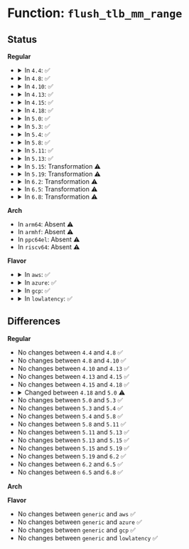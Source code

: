 # Function: <code>flush_tlb_mm_range</code>

## Status
<b>Regular</b>
<ul>
<li>
<details>
<summary>In <code>4.4</code>: ✅</summary>

```c
void flush_tlb_mm_range(struct mm_struct *mm, long unsigned int start, long unsigned int end, long unsigned int vmflag);
```

**Collision:** Unique Global

**Inline:** No

**Transformation:** False

**Instances:**

```
In arch/x86/mm/tlb.c (ffffffff810728e0)
Location: arch/x86/mm/tlb.c:186
Inline: False
Direct callers:
  - arch/x86/mm/pgtable.c:pmdp_clear_flush_young
  - arch/x86/mm/pgtable.c:pmdp_splitting_flush
  - kernel/fork.c:copy_process
  - kernel/fork.c:copy_process
  - mm/mprotect.c:change_protection_range
  - mm/mremap.c:move_page_tables
  - mm/pgtable-generic.c:pmdp_invalidate
  - mm/pgtable-generic.c:pmdp_collapse_flush
  - mm/hugetlb.c:hugetlb_change_protection
  - mm/migrate.c:migrate_misplaced_transhuge_page
  - mm/migrate.c:migrate_misplaced_transhuge_page
  - mm/migrate.c:migrate_misplaced_transhuge_page
  - fs/proc/task_mmu.c:clear_refs_write
```
**Symbols:**

```
ffffffff810728e0-ffffffff81072a33: flush_tlb_mm_range (STB_GLOBAL)
```
</details>
</li>
<li>
<details>
<summary>In <code>4.8</code>: ✅</summary>

```c
void flush_tlb_mm_range(struct mm_struct *mm, long unsigned int start, long unsigned int end, long unsigned int vmflag);
```

**Collision:** Unique Global

**Inline:** No

**Transformation:** False

**Instances:**

```
In arch/x86/mm/tlb.c (ffffffff810728b0)
Location: arch/x86/mm/tlb.c:306
Inline: False
Direct callers:
  - arch/x86/mm/pgtable.c:pmdp_clear_flush_young
  - mm/mprotect.c:change_protection_range
  - mm/mremap.c:move_page_tables
  - mm/pgtable-generic.c:pmdp_collapse_flush
  - mm/pgtable-generic.c:pmdp_invalidate
  - mm/hugetlb.c:hugetlb_change_protection
  - mm/migrate.c:migrate_misplaced_transhuge_page
  - mm/migrate.c:migrate_misplaced_transhuge_page
  - fs/proc/task_mmu.c:clear_refs_write
```
**Symbols:**

```
ffffffff810728b0-ffffffff810729f6: flush_tlb_mm_range (STB_GLOBAL)
```
</details>
</li>
<li>
<details>
<summary>In <code>4.10</code>: ✅</summary>

```c
void flush_tlb_mm_range(struct mm_struct *mm, long unsigned int start, long unsigned int end, long unsigned int vmflag);
```

**Collision:** Unique Global

**Inline:** No

**Transformation:** False

**Instances:**

```
In arch/x86/mm/tlb.c (ffffffff81076460)
Location: arch/x86/mm/tlb.c:321
Inline: False
Direct callers:
  - arch/x86/mm/pgtable.c:pmdp_clear_flush_young
  - mm/mprotect.c:change_protection_range
  - mm/mremap.c:move_page_tables
  - mm/mremap.c:move_page_tables
  - mm/pgtable-generic.c:pmdp_collapse_flush
  - mm/pgtable-generic.c:pmdp_invalidate
  - mm/hugetlb.c:hugetlb_change_protection
  - mm/migrate.c:migrate_misplaced_transhuge_page
  - mm/migrate.c:migrate_misplaced_transhuge_page
  - mm/huge_memory.c:move_huge_pmd
  - fs/proc/task_mmu.c:clear_refs_write
```
**Symbols:**

```
ffffffff81076460-ffffffff810765a7: flush_tlb_mm_range (STB_GLOBAL)
```
</details>
</li>
<li>
<details>
<summary>In <code>4.13</code>: ✅</summary>

```c
void flush_tlb_mm_range(struct mm_struct *mm, long unsigned int start, long unsigned int end, long unsigned int vmflag);
```

**Collision:** Unique Global

**Inline:** No

**Transformation:** False

**Instances:**

```
In arch/x86/mm/tlb.c (ffffffff81074b80)
Location: arch/x86/mm/tlb.c:242
Inline: False
Direct callers:
  - arch/x86/mm/pgtable.c:pmdp_clear_flush_young
  - mm/mprotect.c:change_protection_range
  - mm/mremap.c:move_page_tables
  - mm/mremap.c:move_page_tables
  - mm/pgtable-generic.c:pmdp_invalidate
  - mm/pgtable-generic.c:pudp_huge_clear_flush
  - mm/pgtable-generic.c:pmdp_huge_clear_flush
  - mm/pgtable-generic.c:ptep_clear_flush
  - mm/rmap.c:flush_tlb_batched_pending
  - mm/hugetlb.c:hugetlb_change_protection
  - mm/huge_memory.c:move_huge_pmd
  - mm/huge_memory.c:do_huge_pmd_numa_page
```
**Symbols:**

```
ffffffff81074b80-ffffffff81074c6d: flush_tlb_mm_range (STB_GLOBAL)
```
</details>
</li>
<li>
<details>
<summary>In <code>4.15</code>: ✅</summary>

```c
void flush_tlb_mm_range(struct mm_struct *mm, long unsigned int start, long unsigned int end, long unsigned int vmflag);
```

**Collision:** Unique Global

**Inline:** No

**Transformation:** False

**Instances:**

```
In arch/x86/mm/tlb.c (ffffffff8107acf0)
Location: arch/x86/mm/tlb.c:605
Inline: False
Direct callers:
  - arch/x86/mm/pgtable.c:pmdp_clear_flush_young
  - mm/memory.c:zap_page_range
  - mm/mprotect.c:change_protection_range
  - mm/mremap.c:move_page_tables
  - mm/mremap.c:move_page_tables
  - mm/pgtable-generic.c:pmdp_invalidate
  - mm/pgtable-generic.c:pudp_huge_clear_flush
  - mm/pgtable-generic.c:pmdp_huge_clear_flush
  - mm/pgtable-generic.c:ptep_clear_flush
  - mm/rmap.c:flush_tlb_batched_pending
  - mm/hugetlb.c:hugetlb_change_protection
  - mm/migrate.c:migrate_vma_collect_pmd
  - mm/huge_memory.c:move_huge_pmd
  - mm/huge_memory.c:do_huge_pmd_numa_page
```
**Symbols:**

```
ffffffff8107acf0-ffffffff8107adf8: flush_tlb_mm_range (STB_GLOBAL)
```
</details>
</li>
<li>
<details>
<summary>In <code>4.18</code>: ✅</summary>

```c
void flush_tlb_mm_range(struct mm_struct *mm, long unsigned int start, long unsigned int end, long unsigned int vmflag);
```

**Collision:** Unique Global

**Inline:** No

**Transformation:** False

**Instances:**

```
In arch/x86/mm/tlb.c (ffffffff8107daa0)
Location: arch/x86/mm/tlb.c:618
Inline: False
Direct callers:
  - arch/x86/mm/pgtable.c:pmdp_clear_flush_young
  - kernel/fork.c:copy_mm
  - kernel/fork.c:copy_mm
  - mm/memory.c:zap_page_range
  - mm/mprotect.c:change_protection
  - mm/mremap.c:move_page_tables
  - mm/mremap.c:move_page_tables
  - mm/pgtable-generic.c:pmdp_invalidate
  - mm/pgtable-generic.c:pudp_huge_clear_flush
  - mm/pgtable-generic.c:pmdp_huge_clear_flush
  - mm/pgtable-generic.c:ptep_clear_flush
  - mm/rmap.c:flush_tlb_batched_pending
  - mm/hugetlb.c:hugetlb_change_protection
  - mm/migrate.c:migrate_vma_collect_pmd
  - mm/huge_memory.c:move_huge_pmd
  - mm/huge_memory.c:do_huge_pmd_numa_page
```
**Symbols:**

```
ffffffff8107daa0-ffffffff8107dbb6: flush_tlb_mm_range (STB_GLOBAL)
```
</details>
</li>
<li>
<details>
<summary>In <code>5.0</code>: ✅</summary>

```c
void flush_tlb_mm_range(struct mm_struct *mm, long unsigned int start, long unsigned int end, unsigned int stride_shift, bool freed_tables);
```

**Collision:** Unique Global

**Inline:** No

**Transformation:** False

**Instances:**

```
In arch/x86/mm/tlb.c (ffffffff81084610)
Location: arch/x86/mm/tlb.c:728
Inline: False
Direct callers:
  - arch/x86/kernel/ldt.c:write_ldt
  - arch/x86/mm/pgtable.c:pmdp_clear_flush_young
  - mm/mmu_gather.c:tlb_remove_table
  - mm/mmu_gather.c:tlb_table_flush
  - mm/mmu_gather.c:tlb_flush_mmu
  - mm/mprotect.c:change_protection_range
  - mm/mremap.c:move_page_tables
  - mm/mremap.c:move_page_tables
  - mm/pgtable-generic.c:pmdp_invalidate
  - mm/pgtable-generic.c:pudp_huge_clear_flush
  - mm/pgtable-generic.c:pmdp_huge_clear_flush
  - mm/pgtable-generic.c:ptep_clear_flush
  - mm/rmap.c:try_to_unmap_one
  - mm/rmap.c:flush_tlb_batched_pending
  - mm/hugetlb.c:hugetlb_change_protection
  - mm/hugetlb.c:hugetlb_change_protection
  - mm/migrate.c:migrate_vma_collect_pmd
  - mm/huge_memory.c:move_huge_pmd
  - mm/huge_memory.c:do_huge_pmd_numa_page
```
**Symbols:**

```
ffffffff81084610-ffffffff8108472e: flush_tlb_mm_range (STB_GLOBAL)
```
</details>
</li>
<li>
<details>
<summary>In <code>5.3</code>: ✅</summary>

```c
void flush_tlb_mm_range(struct mm_struct *mm, long unsigned int start, long unsigned int end, unsigned int stride_shift, bool freed_tables);
```

**Collision:** Unique Global

**Inline:** No

**Transformation:** False

**Instances:**

```
In arch/x86/mm/tlb.c (ffffffff810882e0)
Location: arch/x86/mm/tlb.c:767
Inline: False
Direct callers:
  - arch/x86/kernel/ldt.c:write_ldt
  - arch/x86/kernel/alternative.c:__text_poke
  - arch/x86/mm/pgtable.c:pmdp_clear_flush_young
  - kernel/fork.c:dup_mmap
  - mm/mmu_gather.c:tlb_flush_mmu
  - mm/mmu_gather.c:tlb_remove_table
  - mm/mmu_gather.c:tlb_table_flush
  - mm/mprotect.c:change_protection_range
  - mm/mremap.c:move_page_tables
  - mm/mremap.c:move_page_tables
  - mm/pgtable-generic.c:pmdp_collapse_flush
  - mm/pgtable-generic.c:pmdp_invalidate
  - mm/pgtable-generic.c:pudp_huge_clear_flush
  - mm/pgtable-generic.c:pmdp_huge_clear_flush
  - mm/pgtable-generic.c:ptep_clear_flush
  - mm/rmap.c:try_to_unmap_one
  - mm/rmap.c:flush_tlb_batched_pending
  - mm/hugetlb.c:hugetlb_change_protection
  - mm/hugetlb.c:hugetlb_change_protection
  - mm/huge_memory.c:move_huge_pmd
  - mm/huge_memory.c:do_huge_pmd_numa_page
```
**Symbols:**

```
ffffffff810882e0-ffffffff810883bf: flush_tlb_mm_range (STB_GLOBAL)
```
</details>
</li>
<li>
<details>
<summary>In <code>5.4</code>: ✅</summary>

```c
void flush_tlb_mm_range(struct mm_struct *mm, long unsigned int start, long unsigned int end, unsigned int stride_shift, bool freed_tables);
```

**Collision:** Unique Global

**Inline:** No

**Transformation:** False

**Instances:**

```
In arch/x86/mm/tlb.c (ffffffff81088f90)
Location: arch/x86/mm/tlb.c:767
Inline: False
Direct callers:
  - arch/x86/kernel/ldt.c:write_ldt
  - arch/x86/kernel/alternative.c:__text_poke
  - arch/x86/mm/pgtable.c:pmdp_clear_flush_young
  - kernel/fork.c:dup_mmap
  - mm/mmu_gather.c:tlb_flush_mmu
  - mm/mmu_gather.c:tlb_remove_table
  - mm/mmu_gather.c:tlb_table_flush
  - mm/mprotect.c:change_protection_range
  - mm/mremap.c:move_page_tables
  - mm/mremap.c:move_page_tables
  - mm/pgtable-generic.c:pmdp_collapse_flush
  - mm/pgtable-generic.c:pmdp_invalidate
  - mm/pgtable-generic.c:pudp_huge_clear_flush
  - mm/pgtable-generic.c:pmdp_huge_clear_flush
  - mm/pgtable-generic.c:ptep_clear_flush
  - mm/rmap.c:try_to_unmap_one
  - mm/rmap.c:flush_tlb_batched_pending
  - mm/hugetlb.c:hugetlb_change_protection
  - mm/hugetlb.c:hugetlb_change_protection
  - mm/migrate.c:migrate_vma_collect_pmd
  - mm/huge_memory.c:move_huge_pmd
  - mm/huge_memory.c:do_huge_pmd_numa_page
```
**Symbols:**

```
ffffffff81088f90-ffffffff8108906f: flush_tlb_mm_range (STB_GLOBAL)
```
</details>
</li>
<li>
<details>
<summary>In <code>5.8</code>: ✅</summary>

```c
void flush_tlb_mm_range(struct mm_struct *mm, long unsigned int start, long unsigned int end, unsigned int stride_shift, bool freed_tables);
```

**Collision:** Unique Global

**Inline:** No

**Transformation:** False

**Instances:**

```
In arch/x86/mm/tlb.c (ffffffff8108b690)
Location: arch/x86/mm/tlb.c:949
Inline: False
Direct callers:
  - arch/x86/kernel/ldt.c:unmap_ldt_struct
  - arch/x86/kernel/alternative.c:__text_poke
  - arch/x86/mm/pgtable.c:pmdp_clear_flush_young
  - kernel/fork.c:dup_mmap
  - mm/memory.c:zap_pte_range
  - mm/mmu_gather.c:tlb_finish_mmu
  - mm/mmu_gather.c:tlb_remove_table
  - mm/mmu_gather.c:tlb_remove_table
  - mm/mprotect.c:change_protection_range
  - mm/mremap.c:move_normal_pmd
  - mm/pgtable-generic.c:pmdp_invalidate
  - mm/pgtable-generic.c:pudp_huge_clear_flush
  - mm/pgtable-generic.c:ptep_clear_flush
  - mm/rmap.c:try_to_unmap_one
  - mm/rmap.c:flush_tlb_batched_pending
  - mm/hugetlb.c:hugetlb_change_protection
  - mm/hugetlb.c:hugetlb_change_protection
  - mm/migrate.c:migrate_vma_collect_pmd
  - mm/huge_memory.c:move_huge_pmd
  - mm/huge_memory.c:do_huge_pmd_numa_page
  - mm/mapping_dirty_helpers.c:wp_clean_post_vma
  - mm/mapping_dirty_helpers.c:wp_clean_post_vma
```
**Symbols:**

```
ffffffff8108b690-ffffffff8108b777: flush_tlb_mm_range (STB_GLOBAL)
```
</details>
</li>
<li>
<details>
<summary>In <code>5.11</code>: ✅</summary>

```c
void flush_tlb_mm_range(struct mm_struct *mm, long unsigned int start, long unsigned int end, unsigned int stride_shift, bool freed_tables);
```

**Collision:** Unique Global

**Inline:** No

**Transformation:** False

**Instances:**

```
In arch/x86/mm/tlb.c (ffffffff8108b6e0)
Location: arch/x86/mm/tlb.c:885
Inline: False
Direct callers:
  - arch/x86/kernel/ldt.c:write_ldt
  - arch/x86/kernel/alternative.c:__text_poke
  - arch/x86/mm/pgtable.c:pmdp_clear_flush_young
  - kernel/fork.c:dup_mmap
  - mm/memory.c:do_wp_page
  - mm/memory.c:zap_pte_range
  - mm/mmu_gather.c:tlb_finish_mmu
  - mm/mmu_gather.c:tlb_remove_table
  - mm/mmu_gather.c:tlb_remove_table
  - mm/mprotect.c:change_protection_range
  - mm/pgtable-generic.c:pmdp_invalidate
  - mm/pgtable-generic.c:pudp_huge_clear_flush
  - mm/pgtable-generic.c:ptep_clear_flush
  - mm/rmap.c:try_to_unmap_one
  - mm/rmap.c:flush_tlb_batched_pending
  - mm/hugetlb.c:hugetlb_change_protection
  - mm/hugetlb.c:hugetlb_change_protection
  - mm/migrate.c:migrate_vma_collect_pmd
  - mm/huge_memory.c:move_huge_pmd
  - mm/huge_memory.c:do_huge_pmd_numa_page
  - mm/mapping_dirty_helpers.c:wp_clean_post_vma
  - mm/mapping_dirty_helpers.c:wp_clean_post_vma
  - fs/proc/task_mmu.c:clear_refs_write
```
**Symbols:**

```
ffffffff8108b6e0-ffffffff8108b7c7: flush_tlb_mm_range (STB_GLOBAL)
```
</details>
</li>
<li>
<details>
<summary>In <code>5.13</code>: ✅</summary>

```c
void flush_tlb_mm_range(struct mm_struct *mm, long unsigned int start, long unsigned int end, unsigned int stride_shift, bool freed_tables);
```

**Collision:** Unique Global

**Inline:** No

**Transformation:** False

**Instances:**

```
In arch/x86/mm/tlb.c (ffffffff8108c2c0)
Location: arch/x86/mm/tlb.c:925
Inline: False
Direct callers:
  - arch/x86/kernel/ldt.c:write_ldt
  - arch/x86/kernel/alternative.c:__text_poke
  - arch/x86/mm/pgtable.c:pmdp_clear_flush_young
  - kernel/fork.c:dup_mmap
  - mm/memory.c:do_wp_page
  - mm/memory.c:zap_pte_range
  - mm/mmu_gather.c:tlb_finish_mmu
  - mm/mmu_gather.c:tlb_remove_table
  - mm/mmu_gather.c:tlb_remove_table
  - mm/mprotect.c:change_protection_range
  - mm/pgtable-generic.c:pmdp_invalidate
  - mm/pgtable-generic.c:pudp_huge_clear_flush
  - mm/pgtable-generic.c:ptep_clear_flush
  - mm/rmap.c:try_to_unmap_one
  - mm/rmap.c:flush_tlb_batched_pending
  - mm/hugetlb.c:hugetlb_unshare_all_pmds
  - mm/hugetlb.c:hugetlb_change_protection
  - mm/hugetlb.c:hugetlb_change_protection
  - mm/migrate.c:migrate_vma_collect_pmd
  - mm/huge_memory.c:move_huge_pmd
  - mm/huge_memory.c:do_huge_pmd_numa_page
  - mm/mapping_dirty_helpers.c:wp_clean_post_vma
  - mm/mapping_dirty_helpers.c:wp_clean_post_vma
  - fs/proc/task_mmu.c:clear_refs_write
```
**Symbols:**

```
ffffffff8108c2c0-ffffffff8108c3b4: flush_tlb_mm_range (STB_GLOBAL)
```
</details>
</li>
<li>
<details>
<summary>In <code>5.15</code>: Transformation ⚠️</summary>

```c
void flush_tlb_mm_range(struct mm_struct *mm, long unsigned int start, long unsigned int end, unsigned int stride_shift, bool freed_tables);
```

**Collision:** Unique Global

**Inline:** No

**Transformation:** True

**Instances:**

```
In arch/x86/mm/tlb.c (0)
Location: arch/x86/mm/tlb.c:984
Inline: False
Direct callers:
  - arch/x86/kernel/ldt.c:write_ldt
  - arch/x86/kernel/alternative.c:__text_poke
  - arch/x86/mm/pgtable.c:pmdp_clear_flush_young
  - kernel/fork.c:dup_mmap
  - mm/memory.c:do_wp_page
  - mm/memory.c:zap_pte_range
  - mm/mmu_gather.c:tlb_finish_mmu
  - mm/mmu_gather.c:tlb_remove_table
  - mm/mmu_gather.c:tlb_remove_table
  - mm/mprotect.c:change_protection_range
  - mm/mremap.c:move_page_tables
  - mm/pgtable-generic.c:pmdp_invalidate
  - mm/pgtable-generic.c:pudp_huge_clear_flush
  - mm/pgtable-generic.c:ptep_clear_flush
  - mm/rmap.c:try_to_migrate_one
  - mm/rmap.c:try_to_unmap_one
  - mm/rmap.c:flush_tlb_batched_pending
  - mm/hugetlb.c:hugetlb_unshare_all_pmds
  - mm/hugetlb.c:hugetlb_change_protection
  - mm/hugetlb.c:hugetlb_change_protection
  - mm/hugetlb.c:__unmap_hugepage_range
  - mm/migrate.c:migrate_vma_collect_pmd
  - mm/huge_memory.c:move_huge_pmd
  - mm/mapping_dirty_helpers.c:wp_clean_post_vma
  - mm/mapping_dirty_helpers.c:wp_clean_post_vma
  - fs/proc/task_mmu.c:clear_refs_write
```
**Symbols:**

```
ffffffff81ca11f5-ffffffff81ca1219: flush_tlb_mm_range.cold (STB_LOCAL)
ffffffff8109bae0-ffffffff8109bc00: flush_tlb_mm_range (STB_GLOBAL)
```
</details>
</li>
<li>
<details>
<summary>In <code>5.19</code>: Transformation ⚠️</summary>

```c
void flush_tlb_mm_range(struct mm_struct *mm, long unsigned int start, long unsigned int end, unsigned int stride_shift, bool freed_tables);
```

**Collision:** Unique Global

**Inline:** No

**Transformation:** True

**Instances:**

```
In arch/x86/mm/tlb.c (0)
Location: arch/x86/mm/tlb.c:958
Inline: False
Direct callers:
  - arch/x86/kernel/ldt.c:write_ldt
  - arch/x86/kernel/alternative.c:__text_poke
  - arch/x86/mm/pgtable.c:pmdp_clear_flush_young
  - kernel/fork.c:dup_mmap
  - mm/memory.c:do_wp_page
  - mm/memory.c:unmap_page_range
  - mm/memory.c:zap_pte_range
  - mm/mmu_gather.c:tlb_finish_mmu
  - mm/mmu_gather.c:tlb_remove_table
  - mm/mmu_gather.c:tlb_remove_table
  - mm/mprotect.c:change_protection_range
  - mm/mremap.c:move_page_tables
  - mm/pgtable-generic.c:pmdp_invalidate
  - mm/pgtable-generic.c:pudp_huge_clear_flush
  - mm/pgtable-generic.c:ptep_clear_flush
  - mm/rmap.c:try_to_migrate_one
  - mm/rmap.c:try_to_unmap_one
  - mm/rmap.c:flush_tlb_batched_pending
  - mm/madvise.c:madvise_free_single_vma
  - mm/madvise.c:madvise_pageout
  - mm/madvise.c:madvise_cold
  - mm/hugetlb.c:hugetlb_unshare_all_pmds
  - mm/hugetlb.c:hugetlb_change_protection
  - mm/hugetlb.c:hugetlb_change_protection
  - mm/hugetlb.c:__unmap_hugepage_range
  - mm/hugetlb.c:__unmap_hugepage_range
  - mm/hugetlb.c:move_hugetlb_page_tables
  - mm/hugetlb.c:move_hugetlb_page_tables
  - mm/migrate_device.c:migrate_vma_collect_pmd
  - mm/huge_memory.c:move_huge_pmd
  - mm/mapping_dirty_helpers.c:wp_clean_post_vma
  - mm/mapping_dirty_helpers.c:wp_clean_post_vma
  - fs/proc/task_mmu.c:clear_refs_write
```
**Symbols:**

```
ffffffff81e50801-ffffffff81e50825: flush_tlb_mm_range.cold (STB_LOCAL)
ffffffff810aef50-ffffffff810af0a4: flush_tlb_mm_range (STB_GLOBAL)
```
</details>
</li>
<li>
<details>
<summary>In <code>6.2</code>: Transformation ⚠️</summary>

```c
void flush_tlb_mm_range(struct mm_struct *mm, long unsigned int start, long unsigned int end, unsigned int stride_shift, bool freed_tables);
```

**Collision:** Unique Global

**Inline:** No

**Transformation:** True

**Instances:**

```
In arch/x86/mm/tlb.c (0)
Location: arch/x86/mm/tlb.c:981
Inline: False
Direct callers:
  - arch/x86/kernel/ldt.c:write_ldt
  - arch/x86/kernel/alternative.c:__text_poke
  - arch/x86/mm/pgtable.c:pmdp_clear_flush_young
  - kernel/fork.c:dup_mmap
  - mm/memory.c:do_wp_page
  - mm/memory.c:unmap_page_range
  - mm/memory.c:zap_pte_range
  - mm/mmu_gather.c:tlb_finish_mmu
  - mm/mmu_gather.c:tlb_remove_table
  - mm/mmu_gather.c:tlb_remove_table
  - mm/mprotect.c:change_protection_range
  - mm/mremap.c:move_page_tables
  - mm/pgtable-generic.c:pmdp_invalidate
  - mm/pgtable-generic.c:pudp_huge_clear_flush
  - mm/pgtable-generic.c:ptep_clear_flush
  - mm/rmap.c:try_to_migrate_one
  - mm/rmap.c:try_to_unmap_one
  - mm/rmap.c:flush_tlb_batched_pending
  - mm/hugetlb.c:hugetlb_unshare_pmds
  - mm/hugetlb.c:hugetlb_change_protection
  - mm/hugetlb.c:hugetlb_change_protection
  - mm/hugetlb.c:__unmap_hugepage_range
  - mm/hugetlb.c:__unmap_hugepage_range
  - mm/hugetlb.c:move_hugetlb_page_tables
  - mm/hugetlb.c:move_hugetlb_page_tables
  - mm/migrate_device.c:migrate_vma_collect_pmd
  - mm/huge_memory.c:move_huge_pmd
  - mm/mapping_dirty_helpers.c:wp_clean_post_vma
  - mm/mapping_dirty_helpers.c:wp_clean_post_vma
  - fs/proc/task_mmu.c:clear_refs_write
```
**Symbols:**

```
ffffffff82054c86-ffffffff82054caa: flush_tlb_mm_range.cold (STB_LOCAL)
ffffffff810c92f0-ffffffff810c9462: flush_tlb_mm_range (STB_GLOBAL)
```
</details>
</li>
<li>
<details>
<summary>In <code>6.5</code>: Transformation ⚠️</summary>

```c
void flush_tlb_mm_range(struct mm_struct *mm, long unsigned int start, long unsigned int end, unsigned int stride_shift, bool freed_tables);
```

**Collision:** Unique Global

**Inline:** No

**Transformation:** True

**Instances:**

```
In arch/x86/mm/tlb.c (0)
Location: arch/x86/mm/tlb.c:1000
Inline: False
Direct callers:
  - arch/x86/kernel/ldt.c:write_ldt
  - arch/x86/kernel/alternative.c:__text_poke
  - arch/x86/mm/pgtable.c:pmdp_clear_flush_young
  - kernel/fork.c:dup_mmap
  - mm/memory.c:do_wp_page
  - mm/memory.c:unmap_page_range
  - mm/memory.c:zap_pte_range
  - mm/mmu_gather.c:tlb_finish_mmu
  - mm/mmu_gather.c:tlb_remove_table
  - mm/mmu_gather.c:tlb_remove_table
  - mm/mprotect.c:change_protection_range
  - mm/mremap.c:move_page_tables
  - mm/pgtable-generic.c:pmdp_invalidate
  - mm/pgtable-generic.c:pudp_huge_clear_flush
  - mm/pgtable-generic.c:ptep_clear_flush
  - mm/rmap.c:try_to_migrate_one
  - mm/rmap.c:try_to_unmap_one
  - mm/rmap.c:flush_tlb_batched_pending
  - mm/hugetlb.c:hugetlb_unshare_pmds
  - mm/hugetlb.c:hugetlb_change_protection
  - mm/hugetlb.c:hugetlb_change_protection
  - mm/hugetlb.c:__unmap_hugepage_range
  - mm/hugetlb.c:__unmap_hugepage_range
  - mm/hugetlb.c:move_hugetlb_page_tables
  - mm/hugetlb.c:move_hugetlb_page_tables
  - mm/migrate_device.c:migrate_vma_collect_pmd
  - mm/huge_memory.c:move_huge_pmd
  - mm/mapping_dirty_helpers.c:wp_clean_post_vma
  - mm/mapping_dirty_helpers.c:wp_clean_post_vma
  - fs/proc/task_mmu.c:clear_refs_write
```
**Symbols:**

```
ffffffff820d325e-ffffffff820d327f: flush_tlb_mm_range.cold (STB_LOCAL)
ffffffff810cc980-ffffffff810ccaf9: flush_tlb_mm_range (STB_GLOBAL)
```
</details>
</li>
<li>
<details>
<summary>In <code>6.8</code>: Transformation ⚠️</summary>

```c
void flush_tlb_mm_range(struct mm_struct *mm, long unsigned int start, long unsigned int end, unsigned int stride_shift, bool freed_tables);
```

**Collision:** Unique Global

**Inline:** No

**Transformation:** True

**Instances:**

```
In arch/x86/mm/tlb.c (0)
Location: arch/x86/mm/tlb.c:1001
Inline: False
Direct callers:
  - arch/x86/kernel/ldt.c:write_ldt
  - arch/x86/kernel/alternative.c:__text_poke
  - arch/x86/mm/pgtable.c:pmdp_clear_flush_young
  - kernel/fork.c:dup_mmap
  - mm/memory.c:do_wp_page
  - mm/memory.c:unmap_page_range
  - mm/memory.c:zap_pte_range
  - mm/mmu_gather.c:tlb_finish_mmu
  - mm/mmu_gather.c:tlb_remove_table
  - mm/mmu_gather.c:tlb_remove_table
  - mm/mprotect.c:change_protection_range
  - mm/mremap.c:move_page_tables
  - mm/mremap.c:move_page_tables
  - mm/pgtable-generic.c:pmdp_invalidate
  - mm/pgtable-generic.c:pudp_huge_clear_flush
  - mm/pgtable-generic.c:ptep_clear_flush
  - mm/rmap.c:try_to_migrate_one
  - mm/rmap.c:try_to_unmap_one
  - mm/rmap.c:flush_tlb_batched_pending
  - mm/madvise.c:madvise_free_single_vma
  - mm/madvise.c:madvise_pageout
  - mm/madvise.c:madvise_cold
  - mm/hugetlb.c:hugetlb_unshare_pmds
  - mm/hugetlb.c:hugetlb_change_protection
  - mm/hugetlb.c:hugetlb_change_protection
  - mm/hugetlb.c:__unmap_hugepage_range
  - mm/hugetlb.c:__unmap_hugepage_range
  - mm/hugetlb.c:move_hugetlb_page_tables
  - mm/hugetlb.c:move_hugetlb_page_tables
  - mm/migrate_device.c:migrate_vma_collect_pmd
  - mm/huge_memory.c:move_huge_pmd
  - mm/khugepaged.c:collapse_pte_mapped_thp
  - mm/mapping_dirty_helpers.c:wp_clean_post_vma
  - mm/mapping_dirty_helpers.c:wp_clean_post_vma
  - fs/proc/task_mmu.c:pagemap_scan_hugetlb_entry
  - fs/proc/task_mmu.c:pagemap_scan_pmd_entry
  - fs/proc/task_mmu.c:clear_refs_write
```
**Symbols:**

```
ffffffff821ae0cc-ffffffff821ae0ed: flush_tlb_mm_range.cold (STB_LOCAL)
ffffffff810d5010-ffffffff810d51bd: flush_tlb_mm_range (STB_GLOBAL)
```
</details>
</li>
</ul>
<b>Arch</b>
<ul>
<li>
In <code>arm64</code>: Absent ⚠️
</li>
<li>
In <code>armhf</code>: Absent ⚠️
</li>
<li>
In <code>ppc64el</code>: Absent ⚠️
</li>
<li>
In <code>riscv64</code>: Absent ⚠️
</li>
</ul>
<b>Flavor</b>
<ul>
<li>
<details>
<summary>In <code>aws</code>: ✅</summary>

```c
void flush_tlb_mm_range(struct mm_struct *mm, long unsigned int start, long unsigned int end, unsigned int stride_shift, bool freed_tables);
```

**Collision:** Unique Global

**Inline:** No

**Transformation:** False

**Instances:**

```
In arch/x86/mm/tlb.c (ffffffff81087f50)
Location: arch/x86/mm/tlb.c:767
Inline: False
Direct callers:
  - arch/x86/kernel/ldt.c:write_ldt
  - arch/x86/kernel/alternative.c:__text_poke
  - arch/x86/mm/pgtable.c:pmdp_clear_flush_young
  - kernel/fork.c:dup_mmap
  - mm/mmu_gather.c:tlb_flush_mmu
  - mm/mmu_gather.c:tlb_remove_table
  - mm/mmu_gather.c:tlb_table_flush
  - mm/mprotect.c:change_protection_range
  - mm/mremap.c:move_page_tables
  - mm/mremap.c:move_page_tables
  - mm/pgtable-generic.c:pmdp_collapse_flush
  - mm/pgtable-generic.c:pmdp_invalidate
  - mm/pgtable-generic.c:pudp_huge_clear_flush
  - mm/pgtable-generic.c:pmdp_huge_clear_flush
  - mm/pgtable-generic.c:ptep_clear_flush
  - mm/rmap.c:try_to_unmap_one
  - mm/rmap.c:flush_tlb_batched_pending
  - mm/hugetlb.c:hugetlb_change_protection
  - mm/hugetlb.c:hugetlb_change_protection
  - mm/migrate.c:migrate_vma_collect_pmd
  - mm/huge_memory.c:move_huge_pmd
  - mm/huge_memory.c:do_huge_pmd_numa_page
```
**Symbols:**

```
ffffffff81087f50-ffffffff8108802f: flush_tlb_mm_range (STB_GLOBAL)
```
</details>
</li>
<li>
<details>
<summary>In <code>azure</code>: ✅</summary>

```c
void flush_tlb_mm_range(struct mm_struct *mm, long unsigned int start, long unsigned int end, unsigned int stride_shift, bool freed_tables);
```

**Collision:** Unique Global

**Inline:** No

**Transformation:** False

**Instances:**

```
In arch/x86/mm/tlb.c (ffffffff81076bb0)
Location: arch/x86/mm/tlb.c:767
Inline: False
Direct callers:
  - arch/x86/kernel/ldt.c:write_ldt
  - arch/x86/kernel/alternative.c:__text_poke
  - arch/x86/mm/pgtable.c:pmdp_clear_flush_young
  - kernel/fork.c:dup_mmap
  - mm/memory.c:zap_pte_range
  - mm/mmu_gather.c:tlb_flush_mmu
  - mm/mmu_gather.c:tlb_remove_table
  - mm/mmu_gather.c:tlb_table_flush
  - mm/mprotect.c:change_protection_range
  - mm/mremap.c:move_page_tables
  - mm/mremap.c:move_page_tables
  - mm/mremap.c:move_page_tables
  - mm/mremap.c:move_page_tables
  - mm/mremap.c:move_page_tables
  - mm/pgtable-generic.c:pmdp_collapse_flush
  - mm/pgtable-generic.c:pmdp_invalidate
  - mm/pgtable-generic.c:pudp_huge_clear_flush
  - mm/pgtable-generic.c:pmdp_huge_clear_flush
  - mm/pgtable-generic.c:ptep_clear_flush
  - mm/rmap.c:try_to_unmap_one
  - mm/rmap.c:flush_tlb_batched_pending
  - mm/hugetlb.c:hugetlb_change_protection
  - mm/hugetlb.c:hugetlb_change_protection
  - mm/migrate.c:migrate_vma_collect_pmd
  - mm/huge_memory.c:move_huge_pmd
  - mm/huge_memory.c:do_huge_pmd_numa_page
```
**Symbols:**

```
ffffffff81076bb0-ffffffff81076c83: flush_tlb_mm_range (STB_GLOBAL)
```
</details>
</li>
<li>
<details>
<summary>In <code>gcp</code>: ✅</summary>

```c
void flush_tlb_mm_range(struct mm_struct *mm, long unsigned int start, long unsigned int end, unsigned int stride_shift, bool freed_tables);
```

**Collision:** Unique Global

**Inline:** No

**Transformation:** False

**Instances:**

```
In arch/x86/mm/tlb.c (ffffffff81087f00)
Location: arch/x86/mm/tlb.c:767
Inline: False
Direct callers:
  - arch/x86/kernel/ldt.c:write_ldt
  - arch/x86/kernel/alternative.c:__text_poke
  - arch/x86/mm/pgtable.c:pmdp_clear_flush_young
  - kernel/fork.c:dup_mmap
  - mm/mmu_gather.c:tlb_flush_mmu
  - mm/mmu_gather.c:tlb_remove_table
  - mm/mmu_gather.c:tlb_table_flush
  - mm/mprotect.c:change_protection_range
  - mm/mremap.c:move_page_tables
  - mm/mremap.c:move_page_tables
  - mm/pgtable-generic.c:pmdp_collapse_flush
  - mm/pgtable-generic.c:pmdp_invalidate
  - mm/pgtable-generic.c:pudp_huge_clear_flush
  - mm/pgtable-generic.c:pmdp_huge_clear_flush
  - mm/pgtable-generic.c:ptep_clear_flush
  - mm/rmap.c:try_to_unmap_one
  - mm/rmap.c:flush_tlb_batched_pending
  - mm/hugetlb.c:hugetlb_change_protection
  - mm/hugetlb.c:hugetlb_change_protection
  - mm/migrate.c:migrate_vma_collect_pmd
  - mm/huge_memory.c:move_huge_pmd
  - mm/huge_memory.c:do_huge_pmd_numa_page
```
**Symbols:**

```
ffffffff81087f00-ffffffff81087fdf: flush_tlb_mm_range (STB_GLOBAL)
```
</details>
</li>
<li>
<details>
<summary>In <code>lowlatency</code>: ✅</summary>

```c
void flush_tlb_mm_range(struct mm_struct *mm, long unsigned int start, long unsigned int end, unsigned int stride_shift, bool freed_tables);
```

**Collision:** Unique Global

**Inline:** No

**Transformation:** False

**Instances:**

```
In arch/x86/mm/tlb.c (ffffffff8108a150)
Location: arch/x86/mm/tlb.c:767
Inline: False
Direct callers:
  - arch/x86/kernel/ldt.c:write_ldt
  - arch/x86/kernel/alternative.c:__text_poke
  - arch/x86/mm/pgtable.c:pmdp_clear_flush_young
  - kernel/fork.c:dup_mmap
  - mm/mmu_gather.c:tlb_flush_mmu
  - mm/mmu_gather.c:tlb_remove_table
  - mm/mmu_gather.c:tlb_table_flush
  - mm/mprotect.c:change_protection_range
  - mm/mremap.c:move_page_tables
  - mm/mremap.c:move_page_tables
  - mm/pgtable-generic.c:pmdp_collapse_flush
  - mm/pgtable-generic.c:pmdp_invalidate
  - mm/pgtable-generic.c:pudp_huge_clear_flush
  - mm/pgtable-generic.c:pmdp_huge_clear_flush
  - mm/pgtable-generic.c:ptep_clear_flush
  - mm/rmap.c:try_to_unmap_one
  - mm/rmap.c:flush_tlb_batched_pending
  - mm/hugetlb.c:hugetlb_change_protection
  - mm/hugetlb.c:hugetlb_change_protection
  - mm/migrate.c:migrate_vma_collect_pmd
  - mm/huge_memory.c:move_huge_pmd
  - mm/huge_memory.c:do_huge_pmd_numa_page
```
**Symbols:**

```
ffffffff8108a150-ffffffff8108a24f: flush_tlb_mm_range (STB_GLOBAL)
```
</details>
</li>
</ul>

## Differences
<b>Regular</b>
<ul>
<li>
No changes between <code>4.4</code> and <code>4.8</code> ✅
</li>
<li>
No changes between <code>4.8</code> and <code>4.10</code> ✅
</li>
<li>
No changes between <code>4.10</code> and <code>4.13</code> ✅
</li>
<li>
No changes between <code>4.13</code> and <code>4.15</code> ✅
</li>
<li>
No changes between <code>4.15</code> and <code>4.18</code> ✅
</li>
<li>
<details>
<summary>Changed between <code>4.18</code> and <code>5.0</code> ⚠️</summary>
<ul>
<li>
<b>Param added. </b>
<code>unsigned int stride_shift</code>
</li>
<li>
<b>Param added. </b>
<code>bool freed_tables</code>
</li>
<li>
<b>Param removed. </b>
<code>long unsigned int vmflag</code>
</li>
</ul>
</details>
</li>
<li>
No changes between <code>5.0</code> and <code>5.3</code> ✅
</li>
<li>
No changes between <code>5.3</code> and <code>5.4</code> ✅
</li>
<li>
No changes between <code>5.4</code> and <code>5.8</code> ✅
</li>
<li>
No changes between <code>5.8</code> and <code>5.11</code> ✅
</li>
<li>
No changes between <code>5.11</code> and <code>5.13</code> ✅
</li>
<li>
No changes between <code>5.13</code> and <code>5.15</code> ✅
</li>
<li>
No changes between <code>5.15</code> and <code>5.19</code> ✅
</li>
<li>
No changes between <code>5.19</code> and <code>6.2</code> ✅
</li>
<li>
No changes between <code>6.2</code> and <code>6.5</code> ✅
</li>
<li>
No changes between <code>6.5</code> and <code>6.8</code> ✅
</li>
</ul>
<b>Arch</b>
<ul>
</ul>
<b>Flavor</b>
<ul>
<li>
No changes between <code>generic</code> and <code>aws</code> ✅
</li>
<li>
No changes between <code>generic</code> and <code>azure</code> ✅
</li>
<li>
No changes between <code>generic</code> and <code>gcp</code> ✅
</li>
<li>
No changes between <code>generic</code> and <code>lowlatency</code> ✅
</li>
</ul>
